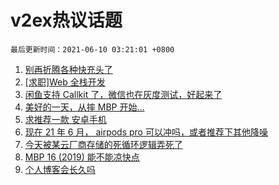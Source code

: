 # v2ex热议话题

`最后更新时间：2021-06-10 03:21:01 +0800`

1. [别再折腾各种快充头了](https://www.v2ex.com/t/782291)
1. [[求职]Web 全栈开发](https://www.v2ex.com/t/782290)
1. [闲鱼支持 Callkit 了，微信也在灰度测试，好起来了](https://www.v2ex.com/t/782382)
1. [美好的一天，从摔 MBP 开始...](https://www.v2ex.com/t/782320)
1. [求推荐一款 安卓手机](https://www.v2ex.com/t/782286)
1. [现在 21 年 6 月， airpods pro 可以冲吗，或者推荐下其他降噪](https://www.v2ex.com/t/782310)
1. [今天被某云厂商存储的死循环逻辑弄死了](https://www.v2ex.com/t/782414)
1. [MBP 16 (2019) 能不能凉快点](https://www.v2ex.com/t/782299)
1. [个人博客会长久吗](https://www.v2ex.com/t/782405)

